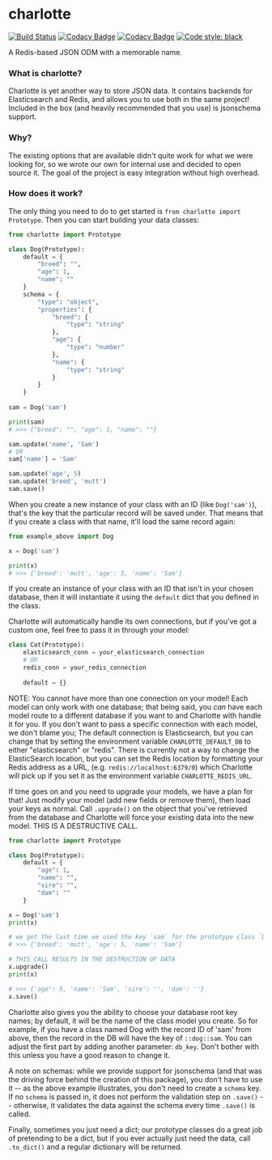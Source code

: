 # charlotte

[![Build Status](https://travis-ci.org/GrafeasGroup/charlotte.svg?branch=master)](https://travis-ci.org/GrafeasGroup/charlotte)
[![Codacy Badge](https://api.codacy.com/project/badge/Grade/84632bae1d3f4dd8ad69cf90fd0a8d6b)](https://www.codacy.com/app/joe-kaufeld/charlotte?utm_source=github.com&amp;utm_medium=referral&amp;utm_content=GrafeasGroup/charlotte&amp;utm_campaign=Badge_Grade)
[![Codacy Badge](https://api.codacy.com/project/badge/Coverage/84632bae1d3f4dd8ad69cf90fd0a8d6b)](https://www.codacy.com/app/joe-kaufeld/charlotte?utm_source=github.com&utm_medium=referral&utm_content=GrafeasGroup/charlotte&utm_campaign=Badge_Coverage)
[![Code style: black](https://img.shields.io/badge/code%20style-black-000000.svg)](https://github.com/ambv/black)

A Redis-based JSON ODM with a memorable name.

### What is charlotte?
Charlotte is yet another way to store JSON data. It contains backends for Elasticsearch and Redis, and allows you to use both in the same project! Included in the box (and heavily recommended that you use) is jsonschema support.


### Why?
The existing options that are available didn't quite work for what we were looking for, so we wrote our own for internal use and decided to open source it. The goal of the project is easy integration without high overhead.

### How does it work?

The only thing you need to do to get started is `from charlotte import Prototype`. Then you can start building your data classes:

```python
from charlotte import Prototype

class Dog(Prototype):
    default = {
        "breed": "",
        "age": 1,
        "name": ""
    }
    schema = {
        "type": "object",
        "properties": {
            "breed": {
                "type": "string"
            },
            "age": {
                "type": "number"
            },
            "name": {
                "type": "string"
            }
        }
    }
    
sam = Dog('sam')

print(sam)
# >>> {"breed": "", "age": 1, "name": ""}

sam.update('name', 'Sam')
# OR
sam['name'] = 'Sam'

sam.update('age', 5)
sam.update('breed', 'mutt')
sam.save()
```
When you create a new instance of your class with an ID (like `Dog('sam')`), that's the key that the particular record will be saved under. That means that if you create a class with that name, it'll load the same record again:

```python
from example_above import Dog

x = Dog('sam')

print(x)
# >>> {'breed': 'mutt', 'age': 5, 'name': 'Sam'}
```
If you create an instance of your class with an ID that isn't in your chosen database, then it will instantiate it using the `default` dict that you defined in the class. 

Charlotte will automatically handle its own connections, but if you've got a custom one, feel free to pass it in through your model:

```python
class Cat(Prototype):
    elasticsearch_conn = your_elasticsearch_connection
    # OR
    redis_conn = your_redis_connection
    
    default = {}
```
NOTE: You cannot have more than one connection on your model! Each model can only work with one database; that being said, you _can_ have each model route to a different database if you want to and Charlotte with handle it for you. If you don't want to pass a specific connection with each model, we don't blame you; The default connection is Elasticsearch, but you can change that by setting the environment variable `CHARLOTTE_DEFAULT_DB` to either "elasticsearch" or "redis". There is currently not a way to change the ElasticSearch location, but you can set the Redis location by formatting your Redis address as a URL, (e.g. `redis://localhost:6379/0`) which Charlotte will pick up if you set it as the environment variable `CHARLOTTE_REDIS_URL`.

If time goes on and you need to upgrade your models, we have a plan for that! Just modify your model (add new fields or remove them), then load your keys as normal. Call `.upgrade()` on the object that you've retrieved from the database and Charlotte will force your existing data into the new model. THIS IS A DESTRUCTIVE CALL.

```python
from charlotte import Prototype

class Dog(Prototype):
    default = {
        "age": 1,
        "name": "",
        "sire": "",
        "dam": ""
    }

x = Dog('sam')
print(x)

# we get the last time we used the key `sam` for the prototype class `Dog`
# >>> {'breed': 'mutt', 'age': 5, 'name': 'Sam'}

# THIS CALL RESULTS IN THE DESTRUCTION OF DATA
x.upgrade()
print(x)

# >>> {'age': 5, 'name': 'Sam', 'sire': '', 'dam': ''}
x.save()
```

Charlotte also gives you the ability to choose your database root key names; by default, it will be the name of the class model you create. So for example, if you have a class named Dog with the record ID of 'sam' from above, then the record in the DB will have the key of `::dog::sam`. You can adjust the first part by adding another parameter: `db_key`. Don't bother with this unless you have a good reason to change it.

A note on schemas: while we provide support for jsonschema (and that was the driving force behind the creation of this package), you don't have to use it -- as the above example illustrates, you don't need to create a `schema` key. If no `schema` is passed in, it does not perform the validation step on `.save()` -- otherwise, it validates the data against the schema every time `.save()` is called.

Finally, sometimes you just need a dict; our prototype classes do a great job of pretending to be a dict, but if you ever actually just need the data, call `.to_dict()` and a regular dictionary will be returned.
